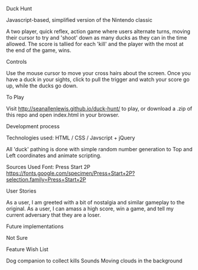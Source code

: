 Duck Hunt

Javascript-based, simplified version of the Nintendo classic

A two player, quick reflex, action game where users alternate turns, moving their cursor to try and 'shoot' down as many ducks as they can in the time allowed. The score is tallied for each 'kill' and the player with the most at the end of the game, wins. 
 
Controls

Use the mouse cursor to move your cross hairs about the screen. Once you have a duck in your sights, click to pull the trigger and watch your score go up, while the ducks go down.

To Play

Visit http://seanallenlewis.github.io/duck-hunt/ to play, or download a .zip of this repo and open index.html in your browser.

Development process

Technologies used: HTML / CSS / Javscript + jQuery

All 'duck' pathing is done with simple random number generation to Top and Left coordinates and animate scripting.  


Sources Used
Font: Press Start 2P
https://fonts.google.com/specimen/Press+Start+2P?selection.family=Press+Start+2P

User Stories

As a user, I am greeted with a bit of nostalgia and similar gameplay to the original. As a user, I can amass a high score, win a game, and tell my current adversary that they are a loser.

Future implementations

Not Sure

Feature Wish List

Dog companion to collect kills
Sounds
Moving clouds in the background


